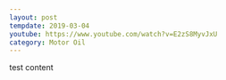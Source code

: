 ```yaml
---
layout: post
tempdate: 2019-03-04
youtube: https://www.youtube.com/watch?v=E2zS8MyvJxU
category: Motor Oil
---
```

test content